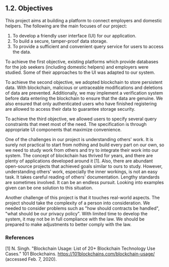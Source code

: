 ## 1.2. Objectives

This project aims at building a platform to connect employers and domestic helpers.
The following are the main focuses of our project:
1. To develop a friendly user interface (UI) for our application.
2. To build a secure, tamper-proof data storage.
3. To provide a sufficient and convenient query service for users to access the data.

To achieve the first objective, existing platforms which provide databases for the job seekers (including domestic helpers) and employers were studied.
Some of their approaches to the UI was adapted to our system.

To achieve the second objective, we adopted blockchain to store persistent data.
With blockchain, malicious or untraceable modifications and deletions of data are prevented.
Additionally, we may implement a verification system before data entering the blockchain to ensure that the data are genuine.
We also ensured that only authenticated users who have finished registering are allowed to access their data to guarantee storage security.

To achieve the third objective, we allowed users to specify several query constraints that meet most of the need.
The specification is through appropriate UI components that maximize convenience.

One of the challenges in our project is understanding others' work.
It is surely not practical to start from nothing and build every part on our own, so we need to study work from others and try to integrate their work into our system.
The concept of blockchain has thrived for years, and there are plenty of applications developed around it [1].
Also, there are abundant open-source projects that achieved goals similar to ours to study.
However, understanding others' work, especially the inner workings, is not an easy task.
It takes careful reading of others' documentation.
Lengthy standards are sometimes involved.
It can be an endless pursuit.
Looking into examples given can be one solution to this situation.

Another challenge of this project is that it touches real-world aspects.
The project should take the complexity of a person into consideration.
We needed to consider problems such as "how should contracts be handled", "what should be our privacy policy".
With limited time to develop the system, it may not be in full compliance with the law.
We should be prepared to make adjustments to better comply with the law.

### References

<!-- The preferred reference style is IEEE reference style (version 11.12.2018). See <https://www.cse.ust.hk/ct/fyp/reports/content/ieee_style.html> and <http://journals.ieeeauthorcenter.ieee.org/wp-content/uploads/sites/7/IEEE-Reference-Guide.pdf>.
- Format for websites: [author names]. "[page title]." [website title]. [URL] (accessed [date of access (e.g. Mar. 1, 2000/ Mar. 2000)]).
- Format for books: [author names], "[chapter title]," in [book title (in italic type)], [edition number]th ed. [publisher city], [publisher US state], [publisher country]: [publisher name], [year], ch. [chapter number], sec. [section number], [page range].
- Format for online conference proceedings: [author names], "[paper title]," in [conference name (in italic type)], [year], [page range]. [Online]. Available: [URL]
- Format for lecture notes: [author names]. ([year]). [lecture title] [[type of medium]]. Available: [URL]
- Format for online manuals: [author names]. [manual title (in italic type)], [edition number]th ed. ([year]). Accessed: [date of access]. [Online]. Available: [URL]
- Format for online reports: [author names], "[report title]," [company name], [company city], [company US state], [company country], Rep. [report number], [date]. Accessed: [date of access]. [Online]. Available: [URL]
- Format for online videos: [video owner/creator], [location]. [video title (in italic type)]. [release date]. Accessed: [date of access]. [Online Video]. Available: [URL] -->
[1] N. Singh. "Blockchain Usage: List of 20+ Blockchain Technology Use Cases." 101 Blockchains. <https://101blockchains.com/blockchain-usage/> (accessed Feb. 7, 2020).
